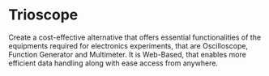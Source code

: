 # Trioscope
Create a cost-effective alternative that offers essential functionalities of the equipments required for electronics experiments, that are Oscilloscope, Function Generator and Multimeter. It is Web-Based, that enables more efficient data handling along with ease access from anywhere.
